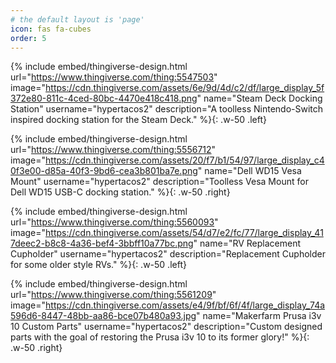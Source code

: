 ```yaml
---
# the default layout is 'page'
icon: fas fa-cubes
order: 5
---
```


{% include embed/thingiverse-design.html
   url="https://www.thingiverse.com/thing:5547503"
   image="https://cdn.thingiverse.com/assets/6e/9d/4d/c2/df/large_display_5f372e80-811c-4ced-80bc-4470e418c418.png"
   name="Steam Deck Docking Station"
   username="hypertacos2"
   description="A toolless Nintendo-Switch inspired docking station for the Steam Deck." %}{: .w-50 .left}

{% include embed/thingiverse-design.html
   url="https://www.thingiverse.com/thing:5556712"
   image="https://cdn.thingiverse.com/assets/20/f7/b1/54/97/large_display_c40f3e00-d85a-40f3-9bd6-cea3b801ba7e.png"
   name="Dell WD15 Vesa Mount"
   username="hypertacos2"
   description="Toolless Vesa Mount for Dell WD15 USB-C docking station." %}{: .w-50 .right}

{% include embed/thingiverse-design.html
   url="https://www.thingiverse.com/thing:5560093"
   image="https://cdn.thingiverse.com/assets/54/d7/e2/fc/77/large_display_417deec2-b8c8-4a36-bef4-3bbff10a77bc.png"
   name="RV Replacement Cupholder"
   username="hypertacos2"
   description="Replacement Cupholder for some older style RVs." %}{: .w-50 .left}

{% include embed/thingiverse-design.html
   url="https://www.thingiverse.com/thing:5561209"
   image="https://cdn.thingiverse.com/assets/e4/9f/bf/6f/4f/large_display_74a596d6-8447-48bb-aa86-bce07b480a93.jpg"
   name="Makerfarm Prusa i3v 10 Custom Parts"
   username="hypertacos2"
   description="Custom designed parts with the goal of restoring the Prusa i3v 10 to its former glory!" %}{: .w-50 .right}
